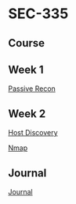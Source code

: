 # SEC-335

## Course

## Week 1
[Passive Recon](https://github.com/Michael-Pinelli/SEC-335/blob/main/Passive%20Recon.docx)

## Week 2
[Host Discovery](https://github.com/Michael-Pinelli/SEC-335/wiki/Host-Discovery)

[Nmap](https://github.com/Michael-Pinelli/SEC-335/wiki/Nmap)

## Journal
[Journal](https://github.com/Michael-Pinelli/SEC-335/wiki)
